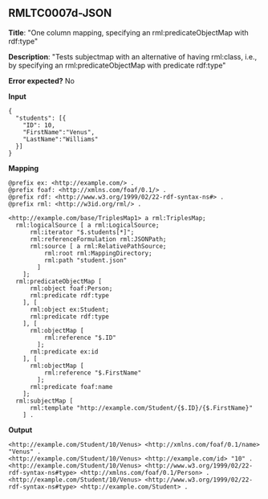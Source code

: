 ## RMLTC0007d-JSON

**Title**: "One column mapping, specifying an rml:predicateObjectMap with rdf:type"

**Description**: "Tests subjectmap with an alternative of having rml:class, i.e., by specifying an rml:predicateObjectMap with predicate rdf:type"

**Error expected?** No

**Input**
```
{
  "students": [{
    "ID": 10,
    "FirstName":"Venus",
    "LastName":"Williams"
  }]
}

```

**Mapping**
```
@prefix ex: <http://example.com/> .
@prefix foaf: <http://xmlns.com/foaf/0.1/> .
@prefix rdf: <http://www.w3.org/1999/02/22-rdf-syntax-ns#> .
@prefix rml: <http://w3id.org/rml/> .

<http://example.com/base/TriplesMap1> a rml:TriplesMap;
  rml:logicalSource [ a rml:LogicalSource;
      rml:iterator "$.students[*]";
      rml:referenceFormulation rml:JSONPath;
      rml:source [ a rml:RelativePathSource;
          rml:root rml:MappingDirectory;
          rml:path "student.json"
        ]
    ];
  rml:predicateObjectMap [
      rml:object foaf:Person;
      rml:predicate rdf:type
    ], [
      rml:object ex:Student;
      rml:predicate rdf:type
    ], [
      rml:objectMap [
          rml:reference "$.ID"
        ];
      rml:predicate ex:id
    ], [
      rml:objectMap [
          rml:reference "$.FirstName"
        ];
      rml:predicate foaf:name
    ];
  rml:subjectMap [
      rml:template "http://example.com/Student/{$.ID}/{$.FirstName}"
    ] .

```

**Output**
```
<http://example.com/Student/10/Venus> <http://xmlns.com/foaf/0.1/name> "Venus" . 
<http://example.com/Student/10/Venus> <http://example.com/id> "10" .
<http://example.com/Student/10/Venus> <http://www.w3.org/1999/02/22-rdf-syntax-ns#type> <http://xmlns.com/foaf/0.1/Person> .
<http://example.com/Student/10/Venus> <http://www.w3.org/1999/02/22-rdf-syntax-ns#type> <http://example.com/Student> .


```

